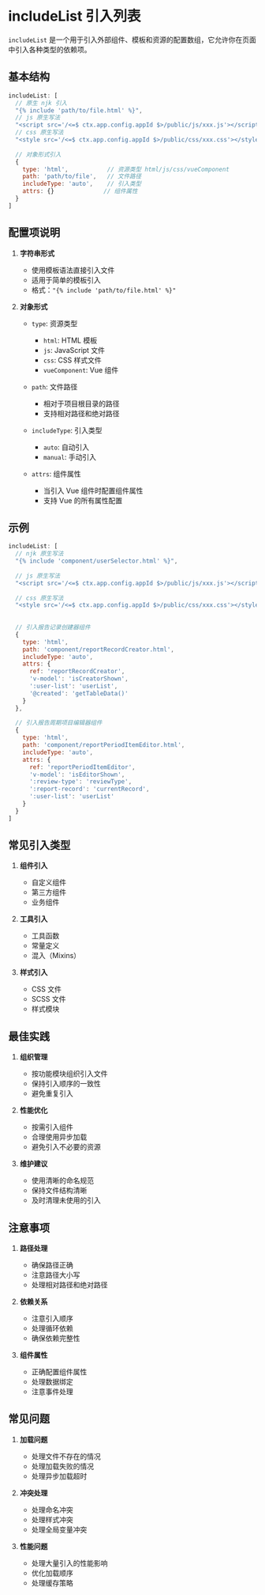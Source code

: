 # includeList 引入列表

`includeList` 是一个用于引入外部组件、模板和资源的配置数组，它允许你在页面中引入各种类型的依赖项。

## 基本结构

```javascript
includeList: [
  // 原生 njk 引入
  "{% include 'path/to/file.html' %}",
  // js 原生写法
  "<script src='/<=$ ctx.app.config.appId $>/public/js/xxx.js'></script>",
  // css 原生写法
  "<style src='/<=$ ctx.app.config.appId $>/public/css/xxx.css'></style>",
  
  // 对象形式引入
  {
    type: 'html',           // 资源类型 html/js/css/vueComponent
    path: 'path/to/file',   // 文件路径
    includeType: 'auto',    // 引入类型
    attrs: {}              // 组件属性
  }
]
```

## 配置项说明

1. **字符串形式**
   - 使用模板语法直接引入文件
   - 适用于简单的模板引入
   - 格式：`"{% include 'path/to/file.html' %}"`

2. **对象形式**
   - `type`: 资源类型
     - `html`: HTML 模板
     - `js`: JavaScript 文件
     - `css`: CSS 样式文件
     - `vueComponent`: Vue 组件
   
   - `path`: 文件路径
     - 相对于项目根目录的路径
     - 支持相对路径和绝对路径
   
   - `includeType`: 引入类型
     - `auto`: 自动引入
     - `manual`: 手动引入
   
   - `attrs`: 组件属性
     - 当引入 Vue 组件时配置组件属性
     - 支持 Vue 的所有属性配置

## 示例

```javascript
includeList: [
  // njk 原生写法
  "{% include 'component/userSelector.html' %}",
  
  // js 原生写法
  "<script src='/<=$ ctx.app.config.appId $>/public/js/xxx.js'></script>",
  
  // css 原生写法
  "<style src='/<=$ ctx.app.config.appId $>/public/css/xxx.css'></style>",
  
  
  // 引入报告记录创建器组件
  {
    type: 'html',
    path: 'component/reportRecordCreator.html',
    includeType: 'auto',
    attrs: {
      ref: 'reportRecordCreator',
      'v-model': 'isCreatorShown',
      ':user-list': 'userList',
      '@created': 'getTableData()'
    }
  },
  
  // 引入报告周期项目编辑器组件
  {
    type: 'html',
    path: 'component/reportPeriodItemEditor.html',
    includeType: 'auto',
    attrs: {
      ref: 'reportPeriodItemEditor',
      'v-model': 'isEditorShown',
      ':review-type': 'reviewType',
      ':report-record': 'currentRecord',
      ':user-list': 'userList'
    }
  }
]
```

## 常见引入类型

1. **组件引入**
   - 自定义组件
   - 第三方组件
   - 业务组件

2. **工具引入**
   - 工具函数
   - 常量定义
   - 混入（Mixins）

3. **样式引入**
   - CSS 文件
   - SCSS 文件
   - 样式模块

## 最佳实践

1. **组织管理**
   - 按功能模块组织引入文件
   - 保持引入顺序的一致性
   - 避免重复引入

2. **性能优化**
   - 按需引入组件
   - 合理使用异步加载
   - 避免引入不必要的资源

3. **维护建议**
   - 使用清晰的命名规范
   - 保持文件结构清晰
   - 及时清理未使用的引入

## 注意事项

1. **路径处理**
   - 确保路径正确
   - 注意路径大小写
   - 处理相对路径和绝对路径

2. **依赖关系**
   - 注意引入顺序
   - 处理循环依赖
   - 确保依赖完整性

3. **组件属性**
   - 正确配置组件属性
   - 处理数据绑定
   - 注意事件处理

## 常见问题

1. **加载问题**
   - 处理文件不存在的情况
   - 处理加载失败的情况
   - 处理异步加载超时

2. **冲突处理**
   - 处理命名冲突
   - 处理样式冲突
   - 处理全局变量冲突

3. **性能问题**
   - 处理大量引入的性能影响
   - 优化加载顺序
   - 处理缓存策略
